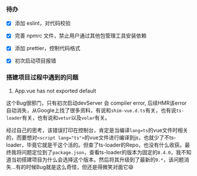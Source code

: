 ### 待办

-   [x] 添加 eslint，对代码校验
-   [x] 完善 npmrc 文件，禁止用户通过其他包管理工具安装依赖
-   [x] 添加 prettier，控制代码格式
-   [x]  初次启动项目报错


### 搭建项目过程中遇到的问题

1. App.vue has not exported default

这个Bug很邪门，只有初次启动devServer 会 compiler error, 后续HMR该error自动消失，从Google上找了很多资料，有说和`shim-vue.d.ts`有关，也有说`ts-loader`有关，也有说和`vetur`以及`volar`有关。

经过自己的思考，该错误打印在控制台，肯定是当编译`lang=ts`的vue文件时相关的，而要想对`<script lang="ts">`的vue文件进行编译到js，也就少了不ts-loader，毕竟它就是干这个活的。但查了ts-loader的Repo，也没有什么收获。最终我将问题定位到了`package.json`，查看ts-loader的版本为固定的`8.4.0`，我不知道当初搭建项目为什么会选择这个版本。然后将其升级到了最新的`9.*`，该问题消失...有的时候Bug就是这么奇怪，但还是得微笑对面它😄
